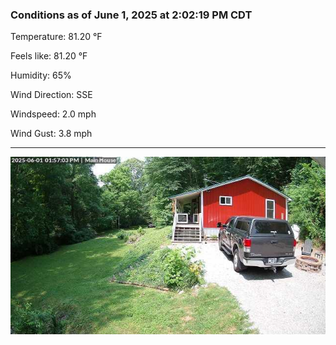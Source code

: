 ### Conditions as of June 1, 2025 at 2:02:19 PM CDT 

Temperature: 81.20 &deg;F

Feels like: 81.20 &deg;F

Humidity: 65%

Wind Direction: SSE

Windspeed: 2.0 mph

Wind Gust: 3.8 mph

---

<img src="./images/latest.jpeg"/>

